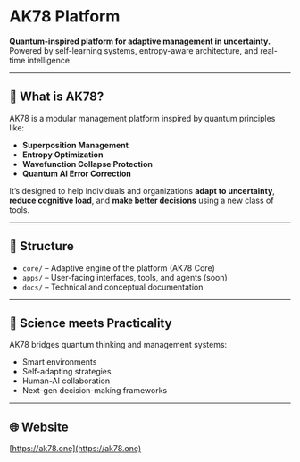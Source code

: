 # AK78 Platform

**Quantum-inspired platform for adaptive management in uncertainty.**  
Powered by self-learning systems, entropy-aware architecture, and real-time intelligence.

---

## 🚀 What is AK78?

AK78 is a modular management platform inspired by quantum principles like:
- **Superposition Management**
- **Entropy Optimization**
- **Wavefunction Collapse Protection**
- **Quantum AI Error Correction**

It’s designed to help individuals and organizations **adapt to uncertainty**, **reduce cognitive load**, and **make better decisions** using a new class of tools.

---

## 🧠 Structure

- `core/` – Adaptive engine of the platform (AK78 Core)
- `apps/` – User-facing interfaces, tools, and agents (soon)
- `docs/` – Technical and conceptual documentation

---

## 🔬 Science meets Practicality

AK78 bridges quantum thinking and management systems:
- Smart environments
- Self-adapting strategies
- Human-AI collaboration
- Next-gen decision-making frameworks

---

## 🌐 Website
[https://ak78.one](https://ak78.one)


